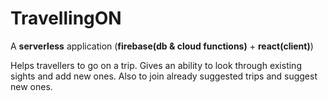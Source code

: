 # TravellingON

A **serverless** application (**firebase(db & cloud functions)** + **react(client)**)

Helps travellers to go on a trip. Gives an ability to look through existing sights and add new ones. Also to join already suggested trips and suggest new ones.
